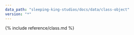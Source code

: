 ```yaml
---
data_path: "sleeping-king-studios/docs/data/class-object"
version: "*"
---
```


{% include reference/class.md %}
